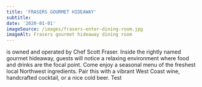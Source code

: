 ```yaml
---
title: 'FRASERS GOURMET HIDEAWAY'
subtitle:
date: '2020-01-01'
imageSource: /images/frasers-enter-dining-room.jpg
imageAlt: Frasers gourmet hideaway dining room
---
```


is owned and operated by Chef Scott Fraser. Inside the rightly named gourmet hideaway, guests will notice a relaxing environment where food and drinks are the focal point. Come enjoy a seasonal menu of the freshest local Northwest ingredients. Pair this with a vibrant West Coast wine, handcrafted cocktail, or a nice cold beer. Test
